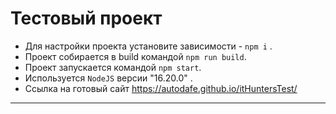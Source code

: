 # Тестовый проект

* Для настройки проекта установите зависимости - `npm i` .
* Проект собирается в build командой `npm run build`.
* Проект запускается командой `npm start`.
* Используется `NodeJS` версии "16.20.0" . 
* Ссылка на готовый сайт https://autodafe.github.io/itHuntersTest/

---

